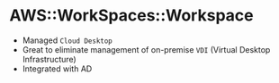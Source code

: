 # AWS::WorkSpaces::Workspace

- Managed `Cloud Desktop`
- Great to eliminate management of on-premise `VDI` (Virtual Desktop Infrastructure)
- Integrated with AD
